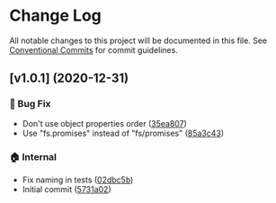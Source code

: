 # Change Log

All notable changes to this project will be documented in this file.
See [Conventional Commits](https://conventionalcommits.org) for commit guidelines.

## [v1.0.1] (2020-12-31)

### :bug: Bug Fix

* Don't use object properties order ([35ea807](https://github.com/the-spyke/spyke-conventional-changelog-preset/commit/35ea80722b9b05ad26e3ec38f0a946e47096c66f))
* Use "fs.promises" instead of "fs/promises" ([85a3c43](https://github.com/the-spyke/spyke-conventional-changelog-preset/commit/85a3c4333f7d786e4283817e59441bb5ce8c27d8))

### :house: Internal

* Fix naming in tests ([02dbc5b](https://github.com/the-spyke/spyke-conventional-changelog-preset/commit/02dbc5beb1055e955b8a756f501325357caa693c))
* Initial commit ([5731a02](https://github.com/the-spyke/spyke-conventional-changelog-preset/commit/5731a028ca92237a29be09df4d1ef4fe7129e18a))
